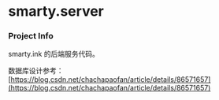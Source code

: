 # smarty.server

### Project Info
smarty.ink 的后端服务代码。

数据库设计参考：[https://blog.csdn.net/chachapaofan/article/details/86571657](https://blog.csdn.net/chachapaofan/article/details/86571657)
